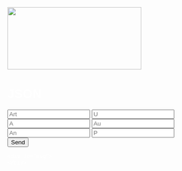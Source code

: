 
<html lang="en">

<head>
    <meta charset="utf-8">
    <meta http-equiv="X-UA-Compatible" content="IE=edge">
    <meta name="viewport" content="width=device-width, initial-scale=1.0">
    <style>
        body {
            background: url("https://raw.githubusercontent.com/Wicker1090/Wicker1090.github.io/main/Images/Background.png");
            color: white;
            font-family: Helvetica;
            background-size: cover;
            background-position: center center;
            background-repeat: no-repeat;
            background-attachment: fixed;
        }
        div {
            max-width: 600px;
            height: 40px;
            justify-content: center;
            align-items: center;
            margin-bottom: 30px;
        }
    </style>
    <div>
        <p class="border-block"> <img class="logo"
                src="https://raw.githubusercontent.com/Wicker1090/Wicker1090.github.io/main/Images/LOGO.png"
                width="300" height="140">
        </p>
    <h1>
        <b>JSON</b>
    </h1>
</head>

<body>
    <form>
        <div>
            <label for="Bezeichner">
                <input type="text" id="Bezeichner" placeholder="Art" class="formBox" >
                <label for="Spann">
                    <input type="number" id="U" placeholder="U" class="formBox" />
        <div>
            <label for="Amp">
                <input type="number" id="A" placeholder="A" class="formBox" >
                <label for="yr">
                    <input type="text" id="au" placeholder="Au" class="formBox" />
        <div>
            <label for="Anst">
                <input type="text" id="an" placeholder="An" class="formBox" >
                <label for="pos">
                    <input type="number" id="ps" placeholder="P" class="formBox" />    
    <div>
        <form ><input type="submit" id="btn" value="Send" />
      
    <div id="msg">
    </div>    
</body>
<script>
    window.addEventListener('scroll', () => {
        const scrolable = document.documentElement.scrollHeight - window.innerHeight;
        const scrolled = window.scrollY;
        console.log(scrolled);
    })
    let Arts = [];
    const addArt = (ev) => {
        ev.preventDefault();
        let art = {
            B: document.getElementById('Bezeichner').value,
            U: document.getElementById('U').value,
            A: document.getElementById('A').value,
            An: document.getElementById('au').value,
            Au: document.getElementById('an').value,
            Y: document.getElementById('ps').value
        }
        Arts.push(art);
        document.forms[0].reset();
        save();
        console.warn('added', { Arts });
        let pre = document.querySelector('#msg pre');
        pre.textContent = '\n' + JSON.stringify(Arts, '\t', 6);
        localStorage.setItem('GetSolution', JSON.stringify(Arts));
    }
    document.addEventListener('DOMContentLoaded', () => {
        document.getElementById('btn').addEventListener('click', addArt);
    });
    function save() {
        var c = document.createElement("a");
        c.download = "SOSO";
        var d = new Date(2013, 12, 5, 16, 23, 45, 600);
        var t =  new File([JSON.stringify(Arts)], "Draft1.txt", {type: "text/plain", lastModified: d})
        //new Blob([JSON.stringify(Arts)], {
        //    type: "text/plain"
       // });
        c.href = window.URL.createObjectURL(t);
        c.click();
    }
</script>

